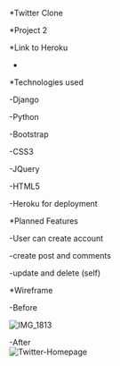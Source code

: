 *Twitter Clone  

  

*Project 2  

  

*Link to Heroku 

- 

  

  

*Technologies used 

-Django 

-Python 

-Bootstrap 

-CSS3 

-JQuery 

-HTML5 

-Heroku for deployment 

  

*Planned Features 

-User can create account 

-create post and comments 

-update and delete (self) 


*Wireframe 

-Before  

![IMG_1813](https://user-images.githubusercontent.com/35648615/62968492-06fb1700-bdc0-11e9-8b8d-56edaa1f7ba4.jpg)



 

-After  
 ![Twitter-Homepage](/IMG_1814.jpg)

 

